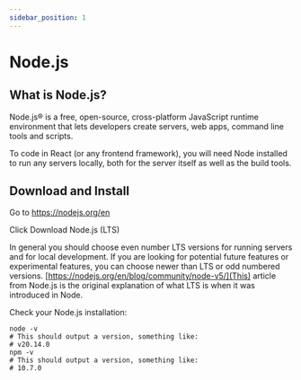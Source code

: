 ```yaml
---
sidebar_position: 1
---
```


# Node.js

## What is Node.js?

Node.js® is a free, open-source, cross-platform JavaScript runtime environment that lets developers create servers, web apps, command line tools and scripts.

To code in React (or any frontend framework), you will need Node installed to run any servers locally, both for the server itself as well as the build tools.

## Download and Install

Go to https://nodejs.org/en

Click Download Node.js (LTS)

In general you should choose even number LTS versions for running servers and for local development. If you are looking for potential future features or experimental features, you can choose newer than LTS or odd numbered versions. [https://nodejs.org/en/blog/community/node-v5/](This) article from Node.js is the original explanation of what LTS is when it was introduced in Node.

Check your Node.js installation:

```PowerShell"
node -v
# This should output a version, something like:
# v20.14.0
npm -v
# This should output a version, something like:
# 10.7.0
```
